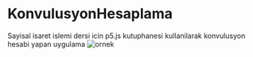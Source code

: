# KonvulusyonHesaplama
Sayisal isaret islemi dersi icin p5.js kutuphanesi kullanilarak konvulusyon hesabi yapan uygulama
![ornek](https://user-images.githubusercontent.com/47231687/79080962-ccb49180-7d21-11ea-9292-c338fdf28bb5.png)
